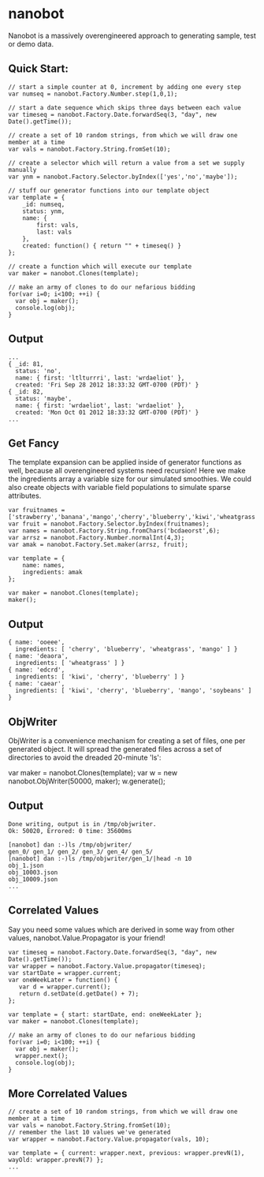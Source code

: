 nanobot
=======

Nanobot is a massively overengineered approach to generating sample, test or demo data.

Quick Start:
--------------

    // start a simple counter at 0, increment by adding one every step
    var numseq = nanobot.Factory.Number.step(1,0,1);

    // start a date sequence which skips three days between each value
    var timeseq = nanobot.Factory.Date.forwardSeq(3, "day", new Date().getTime());

    // create a set of 10 random strings, from which we will draw one member at a time
    var vals = nanobot.Factory.String.fromSet(10);

    // create a selector which will return a value from a set we supply manually
    var ynm = nanobot.Factory.Selector.byIndex(['yes','no','maybe']);

    // stuff our generator functions into our template object 
    var template = {
        _id: numseq,
        status: ynm,
        name: { 
            first: vals, 
            last: vals 
        },
        created: function() { return "" + timeseq() }
    };

    // create a function which will execute our template
    var maker = nanobot.Clones(template);

    // make an army of clones to do our nefarious bidding
    for(var i=0; i<100; ++i) {
      var obj = maker();
      console.log(obj);
    }

Output
------

    ...
    { _id: 81,
      status: 'no',
      name: { first: 'ltlturrri', last: 'wrdaeliot' },
      created: 'Fri Sep 28 2012 18:33:32 GMT-0700 (PDT)' }
    { _id: 82,
      status: 'maybe',
      name: { first: 'wrdaeliot', last: 'wrdaeliot' },
      created: 'Mon Oct 01 2012 18:33:32 GMT-0700 (PDT)' }
    ...


Get Fancy
----------

The template expansion can be applied inside of generator functions as
well, because all overengineered systems need recursion! Here we make
the ingredients array a variable size for our simulated smoothies. We
could also create objects with variable field populations to
simulate sparse attributes.

    var fruitnames = ['strawberry','banana','mango','cherry','blueberry','kiwi','wheatgrass','soybeans'];
    var fruit = nanobot.Factory.Selector.byIndex(fruitnames);
    var names = nanobot.Factory.String.fromChars('bcdaeorst',6);
    var arrsz = nanobot.Factory.Number.normalInt(4,3);
    var amak = nanobot.Factory.Set.maker(arrsz, fruit);

    var template = {
        name: names,
        ingredients: amak
    };

    var maker = nanobot.Clones(template);
    maker();

Output
-------

    { name: 'ooeee',
      ingredients: [ 'cherry', 'blueberry', 'wheatgrass', 'mango' ] }
    { name: 'deaora', 
      ingredients: [ 'wheatgrass' ] }
    { name: 'edcrd',
      ingredients: [ 'kiwi', 'cherry', 'blueberry' ] }
    { name: 'caear',
      ingredients: [ 'kiwi', 'cherry', 'blueberry', 'mango', 'soybeans' ] }

ObjWriter
----------

ObjWriter is a convenience mechanism for creating a set of files, one
per generated object. It will spread the generated files across a set
of directories to avoid the dreaded 20-minute 'ls':

var maker = nanobot.Clones(template);
var w = new nanobot.ObjWriter(50000, maker);
w.generate();

Output
---------

    Done writing, output is in /tmp/objwriter.
    Ok: 50020, Errored: 0 time: 35600ms

    [nanobot] dan :-)ls /tmp/objwriter/
    gen_0/ gen_1/ gen_2/ gen_3/ gen_4/ gen_5/
    [nanobot] dan :-)ls /tmp/objwriter/gen_1/|head -n 10
    obj_1.json
    obj_10003.json
    obj_10009.json
    ...

Correlated Values
--------------------

Say you need some values which are derived in some way from other values, nanobot.Value.Propagator is your friend!

    var timeseq = nanobot.Factory.Date.forwardSeq(3, "day", new Date().getTime());
    var wrapper = nanobot.Factory.Value.propagator(timeseq);
    var startDate = wrapper.current;
    var oneWeekLater = function() { 
       var d = wrapper.current();
       return d.setDate(d.getDate() + 7);
    };

    var template = { start: startDate, end: oneWeekLater };
    var maker = nanobot.Clones(template);

    // make an army of clones to do our nefarious bidding
    for(var i=0; i<100; ++i) {
      var obj = maker();
      wrapper.next();
      console.log(obj);
    }

    
More Correlated Values
------------------------

    // create a set of 10 random strings, from which we will draw one member at a time
    var vals = nanobot.Factory.String.fromSet(10);
    // remember the last 10 values we've generated
    var wrapper = nanobot.Factory.Value.propagator(vals, 10);
    
    var template = { current: wrapper.next, previous: wrapper.prevN(1), wayOld: wrapper.prevN(7) };
    ...

